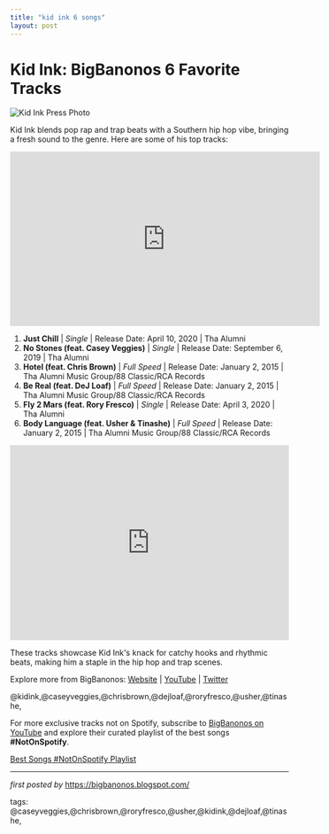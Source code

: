 ```yaml
---
title: "kid ink 6 songs"
layout: post
---
```

<h1>Kid Ink: BigBanonos 6 Favorite Tracks</h1>
<img src="https://static.wikia.nocookie.net/hip-hop-music/images/a/ae/Kid_Ink.jpg/revision/latest?cb=20191222173514" alt="Kid Ink Press Photo"> <p>Kid Ink blends pop rap and trap beats with a Southern hip hop vibe, bringing a fresh sound to the genre. Here are some of his top tracks:</p>
<iframe width="560" height="315" src="https://www.youtube.com/embed/videoseries?list=PLtuNtuTatqI2jCnhTdxVez_u26HImFxWZ" frameborder="0" allow="accelerometer; autoplay; encrypted-media; gyroscope; picture-in-picture" allowfullscreen></iframe>
<ol> <li><strong>Just Chill</strong> | <em>Single</em> | Release Date: April 10, 2020 | Tha Alumni</li> <li><strong>No Stones (feat. Casey Veggies)</strong> | <em>Single</em> | Release Date: September 6, 2019 | Tha Alumni</li> <li><strong>Hotel (feat. Chris Brown)</strong> | <em>Full Speed</em> | Release Date: January 2, 2015 | Tha Alumni Music Group/88 Classic/RCA Records</li> <li><strong>Be Real (feat. DeJ Loaf)</strong> | <em>Full Speed</em> | Release Date: January 2, 2015 | Tha Alumni Music Group/88 Classic/RCA Records</li> <li><strong>Fly 2 Mars (feat. Rory Fresco)</strong> | <em>Single</em> | Release Date: April 3, 2020 | Tha Alumni</li> <li><strong>Body Language (feat. Usher & Tinashe)</strong> | <em>Full Speed</em> | Release Date: January 2, 2015 | Tha Alumni Music Group/88 Classic/RCA Records</li>
</ol> <div> <iframe src="https://open.spotify.com/embed/playlist/14VmsHCuOQoO4uv83mAmBH?utm_source=generator" width="100%" height="352" frameBorder="0" allowfullscreen="" allow="autoplay; clipboard-write; encrypted-media; fullscreen; picture-in-picture" loading="lazy"></iframe>
</div> <p>These tracks showcase Kid Ink's knack for catchy hooks and rhythmic beats, making him a staple in the hip hop and trap scenes.</p> <div> <p>Explore more from BigBanonos: <a href="https://bigbanonos.blogspot.com/">Website</a> | <a href="https://www.youtube.com/@BigBanonos">YouTube</a> | <a href="https://x.com/bigbanonos">Twitter</a></p>
</div> <!-- Tags -->
<p>@kidink,@caseyveggies,@chrisbrown,@dejloaf,@roryfresco,@usher,@tinashe,</p>


<!--Subscribe and Playlist Links-->
<div>
    <p>For more exclusive tracks not on Spotify, subscribe to <a href="https://www.youtube.com/@BigBanonos" target="_blank">BigBanonos on YouTube</a> and explore their curated playlist of the best songs <strong>#NotOnSpotify</strong>.</p>
    <p><a href="https://www.youtube.com/playlist?list=PLtuNtuTatqI0kFahUCbtbfenC_ET5O_tr" target="_blank">Best Songs #NotOnSpotify Playlist<br /></a></p></div>

<hr />

<p><em>first posted by</em> <a href="https://bigbanonos.blogspot.com/" rel="noopener" target="_new">https://bigbanonos.blogspot.com/</a></p>

<p>tags: @caseyveggies,@chrisbrown,@roryfresco,@usher,@kidink,@dejloaf,@tinashe,</p>
